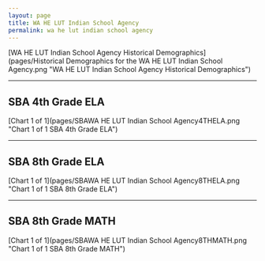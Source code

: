 ```yaml
---
layout: page
title: WA HE LUT Indian School Agency
permalink: wa he lut indian school agency
---
```



[WA HE LUT Indian School Agency Historical Demographics](pages/Historical Demographics for the WA HE LUT Indian School Agency.png "WA HE LUT Indian School Agency Historical Demographics")

___

## SBA 4th Grade ELA

[Chart 1 of 1](pages/SBAWA HE LUT Indian School Agency4THELA.png "Chart 1 of 1 SBA 4th Grade ELA")


___

## SBA 8th Grade ELA

[Chart 1 of 1](pages/SBAWA HE LUT Indian School Agency8THELA.png "Chart 1 of 1 SBA 8th Grade ELA")


___

## SBA 8th Grade MATH

[Chart 1 of 1](pages/SBAWA HE LUT Indian School Agency8THMATH.png "Chart 1 of 1 SBA 8th Grade MATH")

